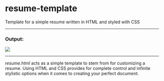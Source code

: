 # resume-template
Template for a simple resume written in HTML and styled with CSS

---

<h3>Output:</h3>

![](https://magarenzo.com/hosting/resume.png)

---

*resume.html* acts as a simple template to stem from for customizing a resume. Using HTML and CSS provides for complete control and infinite stylistic options when it comes to creating your perfect document.
